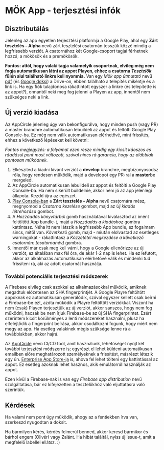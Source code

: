 # MÖK App - terjesztési infók

## Disztributálás

Jelenleg az app egyetlen terjesztési platformja a Google Play, ahol egy **Zárt tesztelés - Alpha** nevű zárt tesztelési csatornán tesszük közzé mindig a legfrissebb verziót. A csatornához két Google-csoport tagjai férhetnek hozzá; a mökösök és a premökösök. 

**Fontos: attól, hogy valaki tagja valamelyik csoportnak, elvileg még nem fogja automatikusan látni az appot Playen, ehhez a csatorna *Tesztelők* fülén alul található linkre kell nyomnia.** Van egy *Mök app útmutató* nevű [pdf](https://drive.google.com/file/d/1eMaKQr0us9mFG9qGp9zOppQC-xfoefIE/view) (és [Google doksi](https://docs.google.com/document/d/1oqiUdERlxIFXEY-pgikNSeupS-pza2KINxd7jSDis0A/edit)) a Drive-on, ebben található a telepítés mikéntje és a link is. Ha egy fiók tulajdonosa rákattintott egyszer a linkre (és telepítette is az appot?), onnantól neki meg fog jelenni a Playen az app, innentől nem szükséges neki a link.

## Új verzió kiadása

Az AppCircle jelenleg úgy van bekonfigurálva, hogy minden push (vagy PR) a master branchre automatikusan lebuildeli az appot és feltölti Google Play Console-ba. Ez még nem válik automatikusan elérhetővé, mint frissítés, ehhez a következő lépéseket kell követni:

*Fontos megjegyzés: a folyamat ezen része mindig egy kicsit káoszos és ráadásul pont most változott, szóval nincs rá garancia, hogy az alábbiak pontosan működnek.*

1) Elkészíted a kiadni kívánt verziót a **develop** branchre, megbizonyosodsz róla, hogy rendesen működik, majd a developot egy PR-ral a **master**be mergeled.
2) Az AppCircle automatikusan lebuildeli az appot és feltölti a Google Play Console-ba. Ha nem sikerült buildelnie, akkor nem jó az app jelenlegi állapota. Kezdd újra az egészet.
3) [Play Console-ban](https://play.google.com/console/developers) a **Zárt tesztelés - Alpha**  nevű csatornára mész, megnyomod a *Csatorna kezelése* gombot, majd az *Új kiadás létrehozása* gombot. 
4) A *Hozzáadás könyvtárból* gomb használatával kiválasztod az imént feltöltött App bundle-t, majd a *Hozzáadás a kiadáshoz* gombra kattintasz. Néha itt nem látszik a legfrissebb App bundle, ez fogalmam sincs, mitől van. *Következő* gomb, majd - miután elolvastad az esetleges warningokat - rákattintasz a *Közzététel megkezdése a következő csatornán: [csatornanév]* gombra. 
5) Innentől már csak meg kell várni, hogy a Google ellenőrizze az új verziót, ez általában max fél óra, de akár 1-2 nap is lehet. Ha ez lefutott, akkor az alkalmazás automatikusan elérhetővé válik és mindenki tud frissíteni rá, aki az adott csatornát használja.

### További potenciális terjesztési módszerek

A Firebase elvileg csak azokkal az alkalmazásokkal működik, amiknek megadtuk előzetesen az SHA fingerprintjét. A Google Playre feltöltött appoknak ez automatikusan generálódik, szóval egyszer kellett csak beírni a Firebase-be ezt, azóta működik a Playre feltöltött verziókkal. Viszont ha nem (csak) Playen terjesztjük az új verziót, akkor sanszos, hogy nem fog működni, hacsak be nem írjuk Firebase-be az új SHA fingerprintet. Ezért szerintem kicsit körülményes a lenti módszereket használni, plusz ha elfelejtődik a fingerprint beírása, akkor csodálkozni fogunk, hogy miért nem megy az app. Ha esetleg valakinek mégis szüksége lenne rá a továbbiakban, akkor hajrá.

Az [AppCircle](https://my.appcircle.io/dashboard) nevű CI/CD tool, amit használunk, lehetőséget nyújt két további terjesztési módszerre is; egyrészt el lehet küldeni automatikusan emailben előre meghatározott személyeknek a frissítést, másrészt létezik egy ún. [Enterprise App Store-ja](https://e49pp5xye21y.store.appcircle.io/) is, ahova fel lehet tölteni egy kattintással az appot. Ez esetleg azoknak lehet hasznos, akik emulátorról használják az appot.

Ezen kívül a Firebase-nak is van egy *Firebase app distribution* nevű szolgáltatása, bár ez kifejezetten a tesztelőkhöz való eljuttatásra való szerintük.


## Kérdések

Ha valami nem pont úgy működik, ahogy az a fentiekben írva van, szerkeszd nyugodtan a doksit.

Ha bármilyen kérés, kérdés felmerül benned, akkor keresd bármikor és bárhol engem (Olivér) vagy Zalánt. Ha hibát találtál, nyiss új issue-t, amit a megfelelő labellel ellátsz. :)